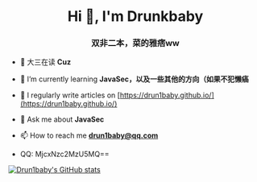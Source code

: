 <h1 align="center">Hi 👋, I'm Drunkbaby</h1>
<h3 align="center">双非二本，菜的雅痞ww</h3>

- 🔭 大三在读 **Cuz**

- 🌱 I’m currently learning **JavaSec，以及一些其他的方向（如果不犯懒癌**

- 📝 I regularly write articles on [https://drun1baby.github.io/](https://drun1baby.github.io/)

- 💬 Ask me about **JavaSec**

- 📫 How to reach me **drun1baby@qq.com**
- QQ: MjcxNzc2MzU5MQ==


[![Drun1baby's GitHub stats](https://github-readme-stats.vercel.app/api?username=Drun1baby)](https://github.com/anuraghazra/github-readme-stats)
